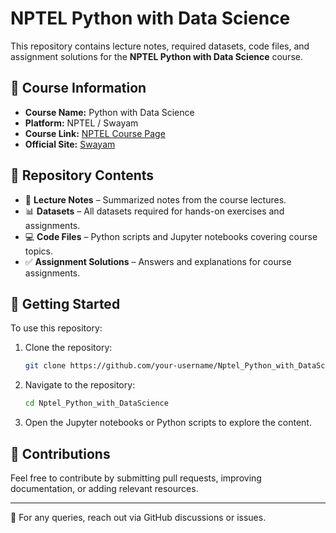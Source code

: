 # NPTEL Python with Data Science

This repository contains lecture notes, required datasets, code files, and assignment solutions for the **NPTEL Python with Data Science** course.

## 📌 Course Information
- **Course Name:** Python with Data Science
- **Platform:** NPTEL / Swayam
- **Course Link:** [NPTEL Course Page](https://onlinecourses.nptel.ac.in/noc24_cs54/preview)
- **Official Site:** [Swayam](https://swayam.gov.in/)

## 📂 Repository Contents
- 📖 **Lecture Notes** – Summarized notes from the course lectures.
- 📊 **Datasets** – All datasets required for hands-on exercises and assignments.
- 💻 **Code Files** – Python scripts and Jupyter notebooks covering course topics.
- ✅ **Assignment Solutions** – Answers and explanations for course assignments.

## 🚀 Getting Started
To use this repository:
1. Clone the repository:
   ```sh
   git clone https://github.com/your-username/Nptel_Python_with_DataScience.git
   ```
2. Navigate to the repository:
   ```sh
   cd Nptel_Python_with_DataScience
   ```
3. Open the Jupyter notebooks or Python scripts to explore the content.

## 📢 Contributions
Feel free to contribute by submitting pull requests, improving documentation, or adding relevant resources.

---
📧 For any queries, reach out via GitHub discussions or issues.

